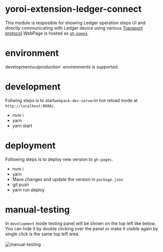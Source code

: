 # yoroi-extension-ledger-connect
This module is resposible for showing Ledger operation steps UI and directly communicating with Ledger device using various [Transport protocol](https://github.com/LedgerHQ/ledgerjs#ledgerhqhw-transport-).WebPage is hosted as [`gh-pages`](https://emurgo.github.io/yoroi-extension-ledger-connect/).

# environment
development` and `production` environments is supported.

# development
Follwing steps is to start`webpack-dev-server`in hot reload mode at `http://localhost:8080/`.
- nvm i
- yarn
- yarn start

# deployment
Following steps is to deploy new version to `gh-pages`.
- nvm i
- yarn
- Mave changes and update the version in `package.json`
- git push
- yarn run deploy

# manual-testing
In `development` mode testing panel will be shown on the top left like below.
You can hide it by double clicking over the panel or make it visible again by single click is the same top left area.<br><br>
![manual-testing](https://user-images.githubusercontent.com/19986226/68367231-8c505680-0178-11ea-802d-ef9aaa29f70b.gif)
